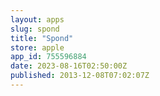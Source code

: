 ```yaml
---
layout: apps
slug: spond
title: "Spond"
store: apple
app_id: 755596884
date: 2023-08-16T02:50:00Z
published: 2013-12-08T07:02:07Z
---
```

